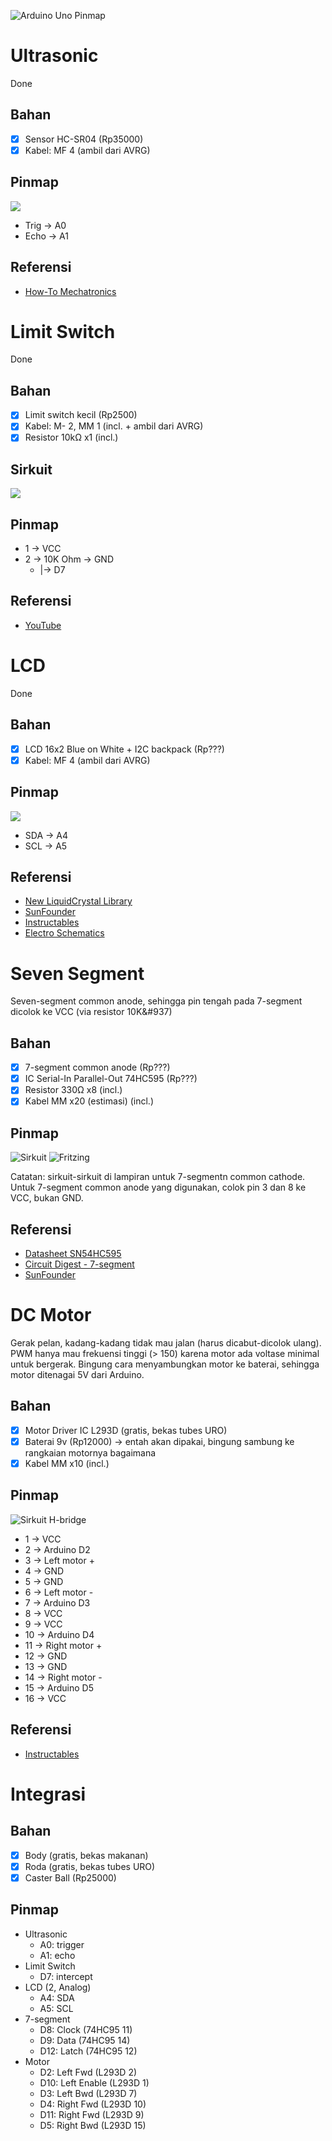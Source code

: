 ![Arduino Uno Pinmap](https://upload.wikimedia.org/wikipedia/commons/thumb/c/c9/Pinout_of_ARDUINO_Board_and_ATMega328PU.svg/2000px-Pinout_of_ARDUINO_Board_and_ATMega328PU.svg.png)

# Ultrasonic
Done

## Bahan
- [x] Sensor HC-SR04 (Rp35000)
- [x] Kabel: MF 4 (ambil dari AVRG)

## Pinmap
![](http://howtomechatronics.com/wp-content/uploads/2015/07/Ultrasonic-Sensor-Cirucit-Schematics-04.png)
- Trig -> A0
- Echo -> A1

## Referensi
- [How-To Mechatronics](http://howtomechatronics.com/tutorials/arduino/ultrasonic-sensor-hc-sr04/)

# Limit Switch
Done

## Bahan
- [x] Limit switch kecil (Rp2500)
- [x] Kabel: M- 2, MM 1 (incl. + ambil dari AVRG)
- [x] Resistor 10k&#937; x1 (incl.)

## Sirkuit
![](https://img.youtube.com/vi/FMK2dLcaILc/maxresdefault.jpg)

## Pinmap
- 1 -> VCC
- 2 -> 10K Ohm -> GND
	- |-> D7

## Referensi
- [YouTube](https://www.youtube.com/watch?v=FMK2dLcaILc)
	
# LCD
Done

## Bahan
- [x] LCD 16x2 Blue on White + I2C backpack (Rp???)
- [x] Kabel: MF 4 (ambil dari AVRG)

## Pinmap
![](https://www.sunfounder.com/media/wysiwyg/swatches/starter_basic_kit_v2-0_for_arduino/4_i2c_lcd1602/i2c_lcd1602_fri.png)
- SDA -> A4
- SCL -> A5

## Referensi
- [New LiquidCrystal Library](https://bitbucket.org/fmalpartida/new-liquidcrystal/wiki/Home)
- [SunFounder](https://www.sunfounder.com/learn/Sensor-Kit-v2-0-for-Arduino/lesson-1-display-by-i2c-lcd1602-sensor-kit-v2-0-for-arduino.html)
- [Instructables](http://www.instructables.com/id/I2C-LCD-Controller-the-easy-way/)
- [Electro Schematics](http://www.electroschematics.com/12459/arduino-i2c-lcd-backpack-introductory-tutorial/)

# Seven Segment
Seven-segment common anode, sehingga pin tengah pada 7-segment dicolok ke VCC (via resistor 10K&#937)

## Bahan
- [x] 7-segment common anode (Rp???)
- [x] IC Serial-In Parallel-Out 74HC595 (Rp???)
- [x] Resistor 330&#937; x8 (incl.)
- [x] Kabel MM x20 (estimasi) (incl.)

## Pinmap
![Sirkuit](https://www.sunfounder.com/media/wysiwyg/swatches/super-kit-v2-for-Arduino/11_74hc595/74hc595_sche.png)
![Fritzing](https://www.sunfounder.com/media/wysiwyg/swatches/super-kit-v2-for-Arduino/11_74hc595/74hc595_fri.png)

Catatan: sirkuit-sirkuit di lampiran untuk 7-segmentn common cathode. Untuk 7-segment common anode yang digunakan, colok pin 3 dan 8 ke VCC, bukan GND.

## Referensi
- [Datasheet SN54HC595](https://www.sparkfun.com/datasheets/IC/SN74HC595.pdf)
- [Circuit Digest - 7-segment](https://circuitdigest.com/article/7-segment-display)
- [SunFounder](https://www.sunfounder.com/learn/rfid-kit-v2-0-for-arduino/lesson-20-driving-7-segment-display-by-74hc595-rfid-v2-0-for-arduino.html)

# DC Motor
Gerak pelan, kadang-kadang tidak mau jalan (harus dicabut-dicolok ulang). 
PWM hanya mau frekuensi tinggi (> 150) karena motor ada voltase minimal untuk bergerak.
Bingung cara menyambungkan motor ke baterai, sehingga motor ditenagai 5V dari Arduino.

## Bahan
- [x] Motor Driver IC L293D (gratis, bekas tubes URO)
- [x] Baterai 9v (Rp12000) -> entah akan dipakai, bingung sambung ke rangkaian motornya bagaimana
- [x] Kabel MM x10 (incl.)

## Pinmap
![Sirkuit H-bridge](https://cdn.instructables.com/FGP/RAZR/IUOHPI1P/FGPRAZRIUOHPI1P.MEDIUM.jpg)

- 1 -> VCC
- 2 -> Arduino D2
- 3 -> Left motor +
- 4 -> GND
- 5 -> GND
- 6 -> Left motor -
- 7 -> Arduino D3
- 8 -> VCC
- 9 -> VCC
- 10 -> Arduino D4
- 11 -> Right motor +
- 12 -> GND
- 13 -> GND
- 14 -> Right motor -
- 15 -> Arduino D5
- 16 -> VCC

## Referensi
- [Instructables](http://www.instructables.com/id/Arduino-How-to-Control-DC-Motors-With-L293D-Motor-/)

# Integrasi
## Bahan
- [x] Body (gratis, bekas makanan)
- [x] Roda (gratis, bekas tubes URO)
- [x] Caster Ball (Rp25000)

## Pinmap
- Ultrasonic
    - A0: trigger
	- A1: echo
- Limit Switch
    - D7: intercept
- LCD (2, Analog)
    - A4: SDA
    - A5: SCL
- 7-segment
    - D8: Clock (74HC95 11)
    - D9: Data (74HC95 14)
    - D12: Latch (74HC95 12)
- Motor
    - D2: Left Fwd (L293D 2)
	- D10: Left Enable (L293D 1)
    - D3: Left Bwd (L293D 7)
    - D4: Right Fwd (L293D 10)
	- D11: Right Fwd (L293D 9)
    - D5: Right Bwd (L293D 15)
